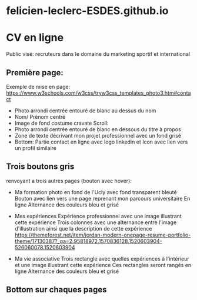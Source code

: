 # felicien-leclerc-ESDES.github.io

# CV en ligne

Public visé: recruteurs dans le domaine du marketing sportif et international

## Première page:

Exemple de mise en page:
https://www.w3schools.com/w3css/tryw3css_templates_photo3.htm#contact

- Photo arrondi centrée entouré de blanc au dessus du nom
- Nom/ Prénom centré 
- Image de fond costume cravate
Scroll:
- Photo arrondi centrée entouré de blanc en dessous du titre à propos
- Zone de texte décrivant mon projet professionnel avec un fond grisé
- Bottom: Partie contact en ligne avec logo linkedin et Icon avec lien vers un profil similaire

## Trois boutons gris

renvoyant a trois autres pages (bouton avec hover):

- Ma formation
photo en fond de l'Ucly avec fond transparent bleuté 
Bouton avec lien vers une page reprenant mon parcours universitaire
En ligne
Alternance des couleurs bleu et grisé

- Mes expériences
Expérience professionnel avec une image illustrant cette expérience 
Trois colonnes avec une alternance entre l'image d'illustration ainsi que la description de cette expérience
https://themeforest.net/item/jordan-modern-onepage-resume-portfolio-theme/17130387?_ga=2.95818972.1570836128.1520603904-526060078.1520603904

- Ma vie associative
Trois rectangle avec quelles expériences à l'intérieur et une image illustrant cette expérience
Ces rectangles seront rangés en ligne
Alternance des couleurs bleu et grisé

## Bottom sur chaques pages



